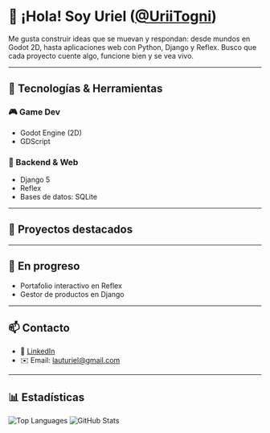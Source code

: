 # 👋 ¡Hola! Soy Uriel ([@UriiTogni](https://github.com/UriiTogni))

Me gusta construir ideas que se muevan y respondan: desde mundos en Godot 2D, hasta aplicaciones web con Python, Django y Reflex. Busco que cada proyecto cuente algo, funcione bien y se vea vivo.

---

## 🚀 Tecnologías & Herramientas

### 🎮 Game Dev
- Godot Engine (2D)
- GDScript

### 🐍 Backend & Web
- Django 5 
- Reflex 
- Bases de datos: SQLite

---

## 🧠 Proyectos destacados

---

## 🔧 En progreso

- Portafolio interactivo en Reflex
- Gestor de productos en Django

---

## 📫 Contacto

- 💼 [LinkedIn](https://www.linkedin.com/in/lauturiel-togni/)  
- ✉️ Email: lauturiel@gmail.com  

---

## 📊 Estadísticas

![Top Languages](https://github-readme-stats.vercel.app/api/top-langs/?username=UriiTogni&layout=compact&langs_count=6)        ![GitHub Stats](https://github-readme-stats.vercel.app/api?username=UriiTogni&show_icons=true&theme=tokyonight)
